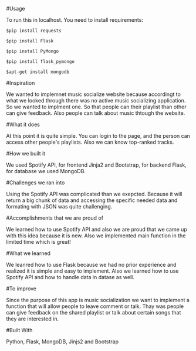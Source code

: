 #Usage

To run this in localhost. You need to install requirements:

`$pip install requests`

`$pip install Flask`

`$pip install PyMongo`

`$pip install flask_pymongo`

`$apt-get install mongodb`

#Inspiration

We wanted to implemnet music socialize website because accordingt to what we looked through there was  no active music socializing application. So we wanted to implment one. So that people can their playlist than other can give feedback. Also people can talk about music thtough the website. 


#What it does

At this point it is quite simple. You can login to the page, and the person can access other people's playlists. Also we can know top-ranked tracks.

#How we built it

We used Spotify API, for frontend Jinja2 and Bootstrap, for backend Flask, for database we used MongoDB.


#Challenges we ran into

Using the Spotify API was complicated than we exepcted. Because it will return a big chunk of data and accessing the specific needed data and formating with JSON was quite challenging. 


#Accomplishments that we are proud of

We learned how to use Spotify API and also we are proud that we came up with this idea because it is new. Also
we implemented main function in the limited time which is great!


#What we learned

We leanred how to use Flask because we had no prior experience and realized it is simple and easy to implement. Also we learned how to use Spotify API and how to handle data in datase as well.


#To improve

Since the purpose of this app is music socialization we want to implement a function that will allow people to leave comment or talk. Thay was people can give feedback on the shared playlist or talk about certain songs that they are interested in.

#Built With

Python, Flask, MongoDB, Jinjs2 and Bootstrap



 
